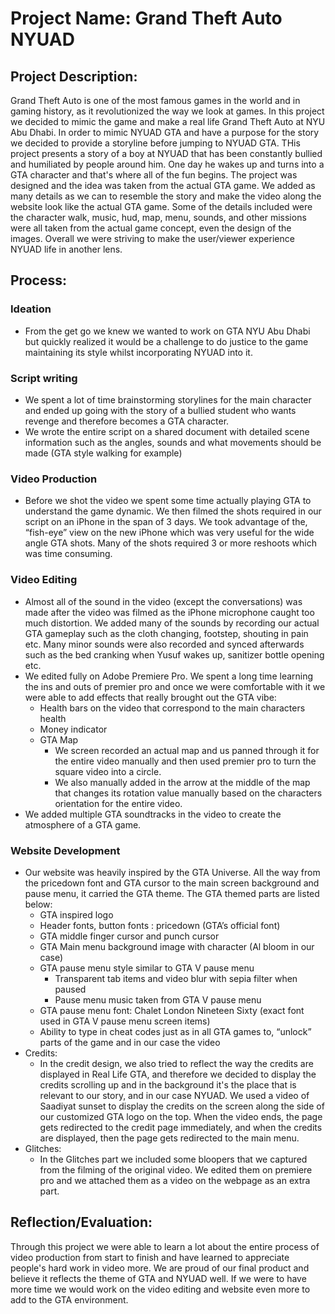 # Project Name: Grand Theft Auto NYUAD

## Project Description:

Grand Theft Auto is one of the most famous games in the world and in gaming history, as it revolutionized the way we look at games. In this project we decided to mimic the game and make a real life Grand Theft Auto at NYU Abu Dhabi. In order to mimic NYUAD GTA and have a purpose for the story we decided to provide a storyline before jumping to NYUAD GTA. THis project presents a story of a boy at NYUAD that has been constantly bullied and humiliated by people around him. One day he wakes up and turns into a GTA character and that's where all of the fun begins. The project was designed and the idea was taken from the actual GTA game. We added as many details as we can to  resemble the story and make the video along the website look like the actual GTA game. Some of the details included were the character walk, music, hud, map, menu, sounds, and other missions were all taken from the actual game concept, even the design of the images. Overall we were striving to make the user/viewer experience NYUAD life in another lens.  

## Process:

### Ideation



*   From the get go we knew we wanted to work on GTA NYU Abu Dhabi but quickly realized it would be a challenge to do justice to the game maintaining its style whilst incorporating NYUAD into it.

### Script writing



*   We spent a lot of time brainstorming storylines for the main character and ended up going with the story of a bullied student who wants revenge and therefore becomes a GTA character.
*   We wrote the entire script on a shared document with detailed scene information such as the angles, sounds and what movements should be made (GTA style walking for example)

### Video Production



*   Before we shot the video we spent some time actually playing GTA to understand the game dynamic. We then filmed the shots required in our script on an iPhone in the span of 3 days. We took advantage of the, “fish-eye” view on the new iPhone which was very useful for the wide angle GTA shots. Many of the shots required 3 or more reshoots which was time consuming.

### Video Editing



*   Almost all of the sound in the video (except the conversations) was made after the video was filmed as the iPhone microphone caught too much distortion. We added many of the sounds by recording our actual GTA gameplay such as the cloth changing, footstep, shouting in pain etc. Many minor sounds were also recorded and synced afterwards such as the bed cranking when Yusuf wakes up, sanitizer bottle opening etc.
*   We edited fully on Adobe Premiere Pro. We spent a long time learning the ins and outs of premier pro and once we were comfortable with it we were able to add effects that really brought out the GTA vibe:
    *   Health bars on the video that correspond to the main characters health
    *   Money indicator
    *   GTA Map
        *   We screen recorded an actual map and us panned through it for the entire video manually and then used premier pro to turn the square video into a circle.
        *   We also manually added in the arrow at the middle of the map that changes its rotation value manually based on the characters orientation for the entire video.
*   We added multiple GTA soundtracks in the video to create the atmosphere of a GTA game.

### Website Development



*   Our website was heavily inspired by the GTA Universe. All the way from the pricedown font and GTA cursor to the main screen background and pause menu, it carried the GTA theme. The GTA themed parts are listed below:
    *   GTA inspired logo
    *   Header fonts, button fonts : pricedown (GTA’s official font)
    *   GTA middle finger cursor and punch cursor
    *   GTA Main menu background image with character (Al bloom in our case)
    *   GTA pause menu style similar to GTA V pause menu
        *   Transparent tab items and video blur with sepia filter when paused
        *   Pause menu music taken from GTA V pause menu
    *   GTA pause menu font: Chalet London Nineteen Sixty (exact font used in GTA V pause menu screen items)
    *   Ability to type in cheat codes just as in all GTA games to, “unlock” parts of the game and in our case the video
*   Credits:
    *   In the credit design, we also tried to reflect the way the credits are displayed in Real Life GTA, and therefore we decided to display the credits scrolling up and in the background it's the place that is relevant to our story, and in our case NYUAD. We used a video of Saadiyat sunset to display the credits on the screen along the side of our customized GTA logo on the top. When the video ends, the page gets redirected to the credit page immediately, and when the credits are displayed, then the page gets redirected to the main menu.
*   Glitches:
    *   In the Glitches part we included some bloopers that we captured from the filming of the original video. We edited them on premiere pro and we attached them as a video on the webpage as an extra part.

## Reflection/Evaluation:

Through this project we were able to learn a lot about the entire process of video production from start to finish and have learned to appreciate people's hard work in video more. We are proud of our final product and believe it reflects the theme of GTA and NYUAD well. If we were to have more time we would work on the video editing and website even more to add to the GTA environment.